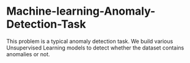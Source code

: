 # Machine-learning-Anomaly-Detection-Task
This problem is a typical anomaly detection task. We build various Unsupervised Learning models to detect whether the dataset contains anomalies or not.
